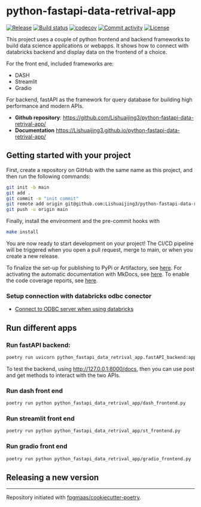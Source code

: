 # python-fastapi-data-retrival-app

[![Release](https://img.shields.io/github/v/release/Lishuaijing3/python-fastapi-data-retrival-app)](https://img.shields.io/github/v/release/Lishuaijing3/python-fastapi-data-retrival-app)
[![Build status](https://img.shields.io/github/actions/workflow/status/Lishuaijing3/python-fastapi-data-retrival-app/main.yml?branch=main)](https://github.com/Lishuaijing3/python-fastapi-data-retrival-app/actions/workflows/main.yml?query=branch%3Amain)
[![codecov](https://codecov.io/gh/Lishuaijing3/python-fastapi-data-retrival-app/branch/main/graph/badge.svg)](https://codecov.io/gh/Lishuaijing3/python-fastapi-data-retrival-app)
[![Commit activity](https://img.shields.io/github/commit-activity/m/Lishuaijing3/python-fastapi-data-retrival-app)](https://img.shields.io/github/commit-activity/m/Lishuaijing3/python-fastapi-data-retrival-app)
[![License](https://img.shields.io/github/license/Lishuaijing3/python-fastapi-data-retrival-app)](https://img.shields.io/github/license/Lishuaijing3/python-fastapi-data-retrival-app)

This project uses a couple of python frontend and backend frameworks to build data science applications or webapps. It shows how to connect with databricks backend and display data on the frontend of a choice. 

For the front end, included frameworks are:
- DASH
- Streamlit
- Gradio

For backend, fastAPI as the framework for query database for building high performance and modern APIs.  

- **Github repository**: <https://github.com/Lishuaijing3/python-fastapi-data-retrival-app/>
- **Documentation** <https://Lishuaijing3.github.io/python-fastapi-data-retrival-app/>

## Getting started with your project

First, create a repository on GitHub with the same name as this project, and then run the following commands:

``` bash
git init -b main
git add .
git commit -m "init commit"
git remote add origin git@github.com:Lishuaijing3/python-fastapi-data-retrival-app.git
git push -u origin main
```

Finally, install the environment and the pre-commit hooks with 

```bash
make install
```

You are now ready to start development on your project! The CI/CD
pipeline will be triggered when you open a pull request, merge to main,
or when you create a new release.

To finalize the set-up for publishing to PyPi or Artifactory, see
[here](https://fpgmaas.github.io/cookiecutter-poetry/features/publishing/#set-up-for-pypi).
For activating the automatic documentation with MkDocs, see
[here](https://fpgmaas.github.io/cookiecutter-poetry/features/mkdocs/#enabling-the-documentation-on-github).
To enable the code coverage reports, see [here](https://fpgmaas.github.io/cookiecutter-poetry/features/codecov/).

### Setup connection with databricks odbc conector
- [Connect to ODBC server when using databricks](https://docs.databricks.com/en/integrations/jdbc-odbc-bi.html)

## Run different apps

### Run fastAPI backend:
``` bash
poetry run uvicorn python_fastapi_data_retrival_app.fastAPI_backend:app --port 8000 --reload 
``` 
To test the backend, using http://127.0.0.1:8000/docs, then you can use post and get methods to interact with the two APIs.

### Run dash front end
``` bash
poetry run python python_fastapi_data_retrival_app/dash_frontend.py
``` 

### Run streamlit front end
``` bash
poetry run python python_fastapi_data_retrival_app/st_frontend.py
```

### Run gradio front end 
``` bash
poetry run python python_fastapi_data_retrival_app/gradio_frontend.py
``` 

## Releasing a new version
---

Repository initiated with [fpgmaas/cookiecutter-poetry](https://github.com/fpgmaas/cookiecutter-poetry).